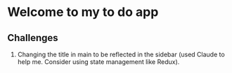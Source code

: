 # Welcome to my to do app

## Challenges

1. Changing the title in main to be reflected in the sidebar (used Claude to help me. Consider using state management like Redux).
